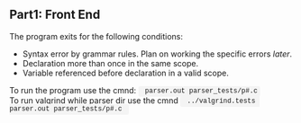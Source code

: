<section>
    <h1>Part1: Front End</h1>
    <div>
        <p> The program exits for the following conditions:
        <ul>
            <li>Syntax error by grammar rules. Plan on working the specific errors <em>later</em>.
            <li>Declaration more than once in the same scope.
            <li>Variable referenced before declaration in a valid scope.
        </ul>
        <p> To run the program use the cmnd: 
            <code style="font-family: Courier; background-color: #f4f4f4; padding: 0.2em 0.4em; border-radius: 0.3em;"> parser.out parser_tests/p#.c</code> <br>
            To run valgrind while parser dir use the cmnd  <code style="font-family: Courier; background-color: #f4f4f4; padding: 0.2em 0.4em; border-radius: 0.3em;"> ../valgrind.tests parser.out parser_tests/p#.c </code>
        </p>
    </div>
</section>